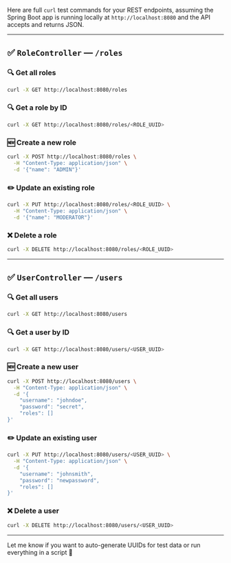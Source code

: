 Here are full `curl` test commands for your REST endpoints, assuming the Spring Boot app is running locally at `http://localhost:8080` and the API accepts and returns JSON.

---

## ✅ `RoleController` — `/roles`

### 🔍 Get all roles
```bash
curl -X GET http://localhost:8080/roles
```

### 🔍 Get a role by ID
```bash
curl -X GET http://localhost:8080/roles/<ROLE_UUID>
```

### 🆕 Create a new role
```bash
curl -X POST http://localhost:8080/roles \
  -H "Content-Type: application/json" \
  -d '{"name": "ADMIN"}'
```

### ✏️ Update an existing role
```bash
curl -X PUT http://localhost:8080/roles/<ROLE_UUID> \
  -H "Content-Type: application/json" \
  -d '{"name": "MODERATOR"}'
```

### ❌ Delete a role
```bash
curl -X DELETE http://localhost:8080/roles/<ROLE_UUID>
```

---

## ✅ `UserController` — `/users`

### 🔍 Get all users
```bash
curl -X GET http://localhost:8080/users
```

### 🔍 Get a user by ID
```bash
curl -X GET http://localhost:8080/users/<USER_UUID>
```

### 🆕 Create a new user
```bash
curl -X POST http://localhost:8080/users \
  -H "Content-Type: application/json" \
  -d '{
    "username": "johndoe",
    "password": "secret",
    "roles": []
}'
```



### ✏️ Update an existing user
```bash
curl -X PUT http://localhost:8080/users/<USER_UUID> \
  -H "Content-Type: application/json" \
  -d '{
    "username": "johnsmith",
    "password": "newpassword",
    "roles": []
}'
```

### ❌ Delete a user
```bash
curl -X DELETE http://localhost:8080/users/<USER_UUID>
```

---

Let me know if you want to auto-generate UUIDs for test data or run everything in a script 🚀